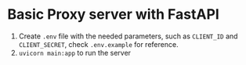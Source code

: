 # Basic Proxy server with FastAPI

1. Create `.env` file with the needed parameters, such as `CLIENT_ID` and `CLIENT_SECRET`, check `.env.example` for reference.
2. `uvicorn main:app` to run the server